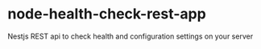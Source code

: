# node-health-check-rest-app
Nestjs REST api to check health and configuration settings on your server
